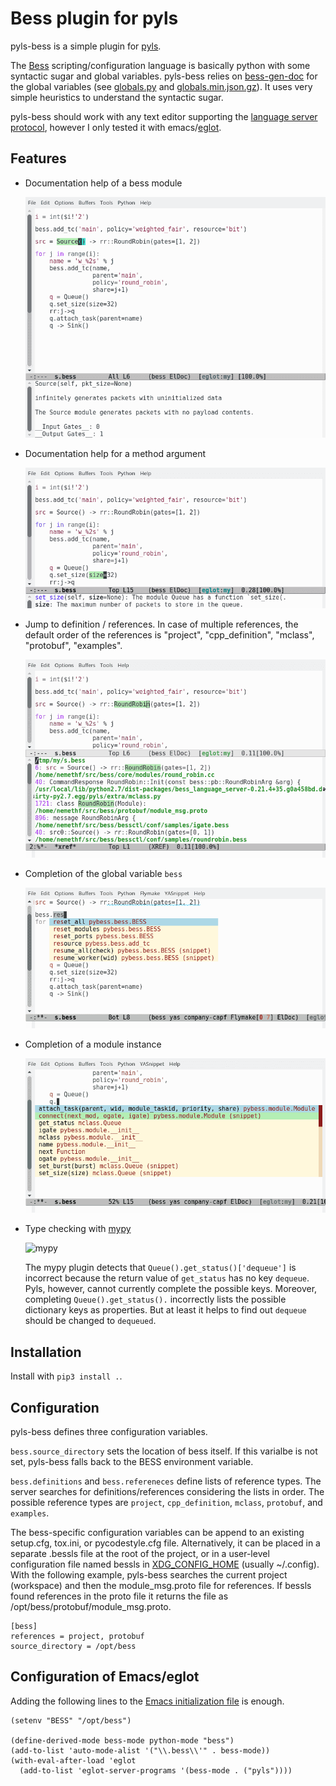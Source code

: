 Bess plugin for pyls
====================


pyls-bess is a simple plugin for
[pyls](https://github.com/palantir/python-language-server).

The [Bess](https://github.com/NetSys/bess) scripting/configuration
language is basically python with some syntactic sugar and global
variables.  pyls-bess relies on
[bess-gen-doc](https://github.com/nemethf/bess-gen-doc) for the global
variables (see [globals.py](pyls_bess/bess_doc/globals.py) and
[globals.min.json.gz](pyls_bess/bess_doc/globals.min.json.gz)).  It uses
very simple heuristics to understand the syntactic sugar.

pyls-bess should work with any text editor supporting the [language
server protocol](https://langserver.org/), however I only tested it
with emacs/[eglot](https://github.com/joaotavora/eglot).

## Features

* Documentation help of a bess module

  ![bess-obj-doc](resources/bess-obj-doc.png)

* Documentation help for a method argument

  ![bess-arg-doc](resources/bess-arg-doc.png)

* Jump to definition / references.  In case of multiple references, the
  default order of the references is "project", "cpp_definition",
  "mclass", "protobuf", "examples".

  ![bess-refs](resources/bess-refs.png)

* Completion of the global variable `bess`

  ![bess-auto-complete-bess](resources/bess-auto-complete-bess.png)

* Completion of a module instance

  ![bess-auto-complete-mod](resources/bess-auto-complete-mod.png)
  
  
* Type checking with [mypy](https://github.com/tomv564/pyls-mypy)

  ![mypy](https://raw.githubusercontent.com/wiki/nemethf/pyls-bess/mypy.png)

  The mypy plugin detects that `Queue().get_status()['dequeue']` is
  incorrect because the return value of `get_status` has no key
  `dequeue`.  Pyls, however, cannot currently complete the possible
  keys.  Moreover, completing `Queue().get_status().` incorrectly
  lists the possible dictionary keys as properties.  But at least it
  helps to find out `dequeue` should be changed to `dequeued`.

  
## Installation

Install with `pip3 install .`.

## Configuration

pyls-bess defines three configuration variables.

`bess.source_directory` sets the location of bess itself.  If this
varialbe is not set, pyls-bess falls back to the BESS environment
variable.

`bess.definitions` and `bess.refereneces` define lists of reference
types.  The server searches for definitions/references considering the
lists in order.  The possible reference types are `project`,
`cpp_definition`, `mclass`, `protobuf`, and `examples`.

The bess-specific configuration variables can be append to an existing
setup.cfg, tox.ini, or pycodestyle.cfg file.  Alternatively, it can be
placed in a separate .bessls file at the root of the project, or in a
user-level configuration file named bessls in
[XDG_CONFIG_HOME](https://specifications.freedesktop.org/basedir-spec/basedir-spec-0.8.html)
(usually ~/.config).  With the following example, pyls-bess searches
the current project (workspace) and then the module_msg.proto file for
references.  If bessls found references in the proto file it returns
the file as /opt/bess/protobuf/module_msg.proto.

```
[bess]
references = project, protobuf
source_directory = /opt/bess
```

## Configuration of Emacs/eglot

Adding the following lines to the [Emacs initialization
file](https://www.gnu.org/software/emacs/manual/html_node/emacs/Init-File.html)
is enough.

```elisp
(setenv "BESS" "/opt/bess")

(define-derived-mode bess-mode python-mode "bess")
(add-to-list 'auto-mode-alist '("\\.bess\\'" . bess-mode))
(with-eval-after-load 'eglot
  (add-to-list 'eglot-server-programs '(bess-mode . ("pyls"))))
```

